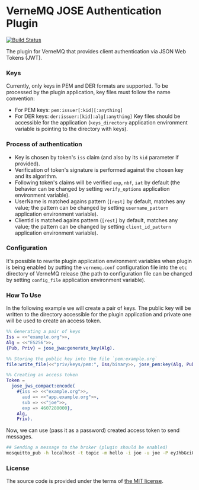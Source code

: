 # VerneMQ JOSE Authentication Plugin

[![Build Status][travis-img]][travis]

The plugin for VerneMQ that provides client authentication via JSON Web Tokens (JWT).



### Keys

Currently, only keys in PEM and DER formats are supported.
To be processed by the plugin application, key files must follow the name convention:
- For PEM keys: `pem:issuer[:kid][:anything]`
- For DER keys: `der:issuer:[kid]:alg[:anything]`
Key files should be accessible for the application
(`keys_directory` application environment variable is pointing to the directory with keys).



### Process of authentication

- Key is chosen by token's `iss` claim (and also by its `kid` parameter if provided).
- Verification of token's signature is performed against the chosen key and its algorithm.
- Following token's claims will be verified `exp`, `nbf`, `iat` by default
	(the behavior can be changed by setting `verify_options` application environment variable).
- UserName is matched agains pattern (`[rest]` by default, matches any value;
	the pattern can be changed by setting `username_pattern` application environment variable).
- ClientId is matched agains pattern (`[rest]` by default, matches any value;
	the pattern can be changed by setting `client_id_pattern` application environment variable).



### Configuration

It's possible to rewrite plugin application environment variables when plugin is being enabled
by putting the `vernemq.conf` configuration file into the `etc` directory of VerneMQ release
(the path to configuration file can be changed by setting `config_file` application environment variable).




### How To Use

In the following example we will create a pair of keys.
The public key will be written to the directory accessible for the plugin application
and private one will be used to create an access token. 

```erlang
%% Generating a pair of keys
Iss = <<"example.org">>,
Alg = <<"ES256">>,
{Pub, Priv} = jose_jwa:generate_key(Alg).

%% Storing the public key into the file `pem:example.org`
file:write_file(<<"priv/keys/pem:", Iss/binary>>, jose_pem:key(Alg, Pub)).

%% Creating an access token
Token =
  jose_jws_compact:encode(
    #{iss => <<"example.org">>,
      aud => <<"app.example.org">>,
      sub => <<"joe">>,
      exp => 4607280000},
    Alg,
    Priv).
```

Now, we can use (pass it as a password) created access token to send messages.

```bash
## Sending a message to the broker (plugin should be enabled)
mosquitto_pub -h localhost -t topic -m hello -i joe -u joe -P eyJhbGciOiJ...
```


### License

The source code is provided under the terms of [the MIT license][license].

[license]:http://www.opensource.org/licenses/MIT
[travis]:https://travis-ci.org/manifest/vmq_joseauth?branch=master
[travis-img]:https://secure.travis-ci.org/manifest/vmq_joseauth.png

